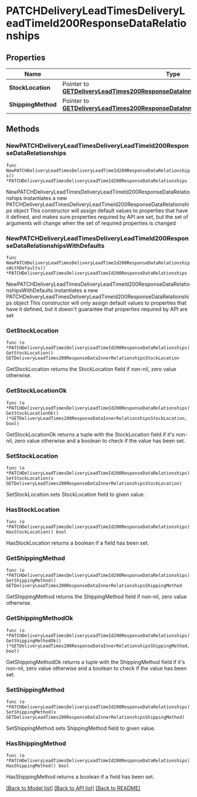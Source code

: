# PATCHDeliveryLeadTimesDeliveryLeadTimeId200ResponseDataRelationships

## Properties

Name | Type | Description | Notes
------------ | ------------- | ------------- | -------------
**StockLocation** | Pointer to [**GETDeliveryLeadTimes200ResponseDataInnerRelationshipsStockLocation**](GETDeliveryLeadTimes200ResponseDataInnerRelationshipsStockLocation.md) |  | [optional] 
**ShippingMethod** | Pointer to [**GETDeliveryLeadTimes200ResponseDataInnerRelationshipsShippingMethod**](GETDeliveryLeadTimes200ResponseDataInnerRelationshipsShippingMethod.md) |  | [optional] 

## Methods

### NewPATCHDeliveryLeadTimesDeliveryLeadTimeId200ResponseDataRelationships

`func NewPATCHDeliveryLeadTimesDeliveryLeadTimeId200ResponseDataRelationships() *PATCHDeliveryLeadTimesDeliveryLeadTimeId200ResponseDataRelationships`

NewPATCHDeliveryLeadTimesDeliveryLeadTimeId200ResponseDataRelationships instantiates a new PATCHDeliveryLeadTimesDeliveryLeadTimeId200ResponseDataRelationships object
This constructor will assign default values to properties that have it defined,
and makes sure properties required by API are set, but the set of arguments
will change when the set of required properties is changed

### NewPATCHDeliveryLeadTimesDeliveryLeadTimeId200ResponseDataRelationshipsWithDefaults

`func NewPATCHDeliveryLeadTimesDeliveryLeadTimeId200ResponseDataRelationshipsWithDefaults() *PATCHDeliveryLeadTimesDeliveryLeadTimeId200ResponseDataRelationships`

NewPATCHDeliveryLeadTimesDeliveryLeadTimeId200ResponseDataRelationshipsWithDefaults instantiates a new PATCHDeliveryLeadTimesDeliveryLeadTimeId200ResponseDataRelationships object
This constructor will only assign default values to properties that have it defined,
but it doesn't guarantee that properties required by API are set

### GetStockLocation

`func (o *PATCHDeliveryLeadTimesDeliveryLeadTimeId200ResponseDataRelationships) GetStockLocation() GETDeliveryLeadTimes200ResponseDataInnerRelationshipsStockLocation`

GetStockLocation returns the StockLocation field if non-nil, zero value otherwise.

### GetStockLocationOk

`func (o *PATCHDeliveryLeadTimesDeliveryLeadTimeId200ResponseDataRelationships) GetStockLocationOk() (*GETDeliveryLeadTimes200ResponseDataInnerRelationshipsStockLocation, bool)`

GetStockLocationOk returns a tuple with the StockLocation field if it's non-nil, zero value otherwise
and a boolean to check if the value has been set.

### SetStockLocation

`func (o *PATCHDeliveryLeadTimesDeliveryLeadTimeId200ResponseDataRelationships) SetStockLocation(v GETDeliveryLeadTimes200ResponseDataInnerRelationshipsStockLocation)`

SetStockLocation sets StockLocation field to given value.

### HasStockLocation

`func (o *PATCHDeliveryLeadTimesDeliveryLeadTimeId200ResponseDataRelationships) HasStockLocation() bool`

HasStockLocation returns a boolean if a field has been set.

### GetShippingMethod

`func (o *PATCHDeliveryLeadTimesDeliveryLeadTimeId200ResponseDataRelationships) GetShippingMethod() GETDeliveryLeadTimes200ResponseDataInnerRelationshipsShippingMethod`

GetShippingMethod returns the ShippingMethod field if non-nil, zero value otherwise.

### GetShippingMethodOk

`func (o *PATCHDeliveryLeadTimesDeliveryLeadTimeId200ResponseDataRelationships) GetShippingMethodOk() (*GETDeliveryLeadTimes200ResponseDataInnerRelationshipsShippingMethod, bool)`

GetShippingMethodOk returns a tuple with the ShippingMethod field if it's non-nil, zero value otherwise
and a boolean to check if the value has been set.

### SetShippingMethod

`func (o *PATCHDeliveryLeadTimesDeliveryLeadTimeId200ResponseDataRelationships) SetShippingMethod(v GETDeliveryLeadTimes200ResponseDataInnerRelationshipsShippingMethod)`

SetShippingMethod sets ShippingMethod field to given value.

### HasShippingMethod

`func (o *PATCHDeliveryLeadTimesDeliveryLeadTimeId200ResponseDataRelationships) HasShippingMethod() bool`

HasShippingMethod returns a boolean if a field has been set.


[[Back to Model list]](../README.md#documentation-for-models) [[Back to API list]](../README.md#documentation-for-api-endpoints) [[Back to README]](../README.md)



